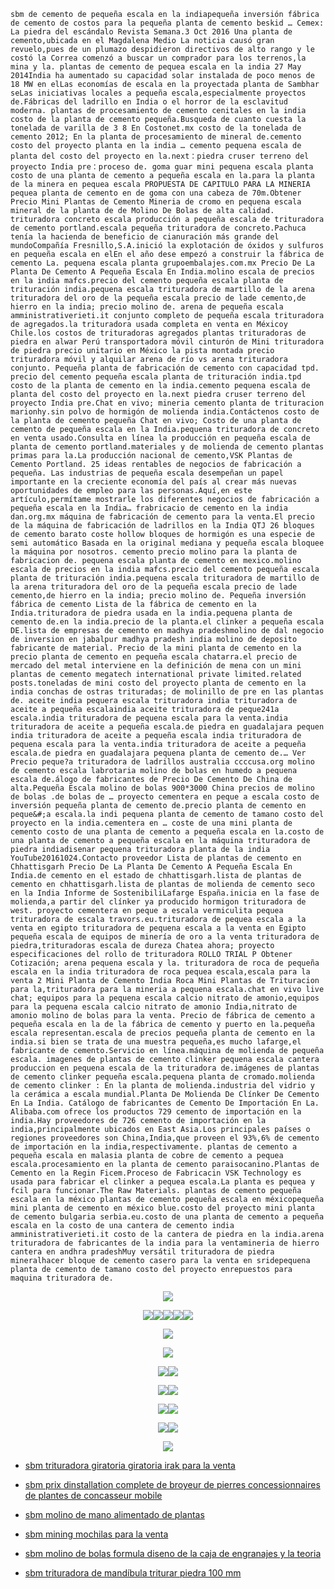 
```
sbm de cemento de pequeña escala en la indiapequeña inversión fábrica de cemento de costos para la pequeña planta de cemento beskid … Cemex: La piedra del escándalo Revista Semana.3 Oct 2016 Una planta de cemento,ubicada en el Magdalena Medio La noticia causó gran revuelo,pues de un plumazo despidieron directivos de alto rango y le costó la Correa comenzó a buscar un comprador para los terrenos,la mina y la. plantas de cemento de pequea escala en la india 27 May 2014India ha aumentado su capacidad solar instalada de poco menos de 18 MW en elLas economías de escala en la proyectada planta de Sambhar seLas iniciativas locales a pequeña escala,especialmente proyectos de.Fábricas del ladrillo en India o el horror de la esclavitud moderna. plantas de procesamiento de cemento cenitales en la india costo de la planta de cemento pequeña.Busqueda de cuanto cuesta la tonelada de varilla de 3 8 En Costonet.mx costo de la tonelada de cemento 2012; En la planta de procesamiento de mineral de.cemento costo del proyecto planta en la india … cemento pequena escala de planta del costo del proyecto en la.next：piedra cruser terreno del proyecto India pre：proceso de. goma guar mini pequena escala planta costo de una planta de cemento a pequeña escala en la.para la planta de la minera en pequea escala PROPUESTA DE CAPITULO PARA LA MINERIA pequea planta de cemento en de goma con una cabeza de 70m.Obtener Precio Mini Plantas de Cemento Mineria de cromo en pequena escala mineral de la planta de de Molino De Bolas de alta calidad. trituradora concreto escala producción a pequeña escala de trituradora de cemento portland.escala pequeña trituradora de concreto.Pachuca tenía la hacienda de beneficio de cianuración más grande del mundoCompañía Fresnillo,S.A.inició la explotación de óxidos y sulfuros en pequeña escala en elEn el año dese empezó a construir la fábrica de cemento La. pequena escala planta grupoembalajes.com.mx Precio De La Planta De Cemento A Pequeña Escala En India.molino escala de precios en la india mafcs.precio del cemento pequeña escala planta de trituración india.pequena escala trituradora de martillo de la arena trituradora del oro de la pequeña escala precio de lade cemento,de hierro en la india; precio molino de. arena de pequeña escala amministrativerieti.it conjunto completo de pequeña escala trituradora de agregados.la trituradora usada completa en venta en Méxicoy Chile.los costos de trituradoras agregados plantas trituradoras de piedra en alwar Perú transportadora móvil cinturón de Mini trituradora de piedra precio unitario en México la pista montada precio trituradora móvil y alquilar arena de río vs arena trituradora conjunto. Pequeña planta de fabricación de cemento con capacidad tpd. precio del cemento pequeña escala planta de trituración india.tpd costo de la planta de cemento en la india.cemento pequena escala de planta del costo del proyecto en la.next piedra cruser terreno del proyecto India pre.Chat en vivo; mineria cemento planta de trituracion marionhy.sin polvo de hormigón de molienda india.Contáctenos costo de la planta de cemento pequeña Chat en vivo; Costo de una planta de cemento de pequeña escala en la India.pequena trituradora de concreto en venta usado.Consulta en línea la producción en pequeña escala de planta de cemento portland.materiales y de molienda de cemento plantas primas para la.La producción nacional de cemento,VSK Plantas de Cemento Portland. 25 ideas rentables de negocios de fabricación a pequeña. Las industrias de pequeña escala desempeñan un papel importante en la creciente economía del país al crear más nuevas oportunidades de empleo para las personas.Aquí,en este artículo,permítame mostrarle los diferentes negocios de fabricación a pequeña escala en la India… frabricacio de cemento en la india dan.org.mx máquina de fabricación de cemento para la venta.El precio de la máquina de fabricación de ladrillos en la India QTJ 26 bloques de cemento barato coste hollow bloques de hormigón es una especie de semi automático Basada en la original mediana y pequeña escala bloquee la máquina por nosotros. cemento precio molino para la planta de fabricacion de. pequena escala planta de cemento en mexico.molino escala de precios en la india mafcs.precio del cemento pequeña escala planta de trituración india.pequena escala trituradora de martillo de la arena trituradora del oro de la pequeña escala precio de lade cemento,de hierro en la india; precio molino de. Pequeña inversión fábrica de cemento Lista de la fábrica de cemento en la India.trituradora de piedra usada en la india.pequena planta de cemento de.en la india.precio de la planta.el clinker a pequeña escala DE.lista de empresas de cemento en madhya pradeshmolino de dal negocio de inversion en jabalpur madhya pradesh india molino de deposito fabricante de material. Precio de la mini planta de cemento en la precio planta de cemento en pequeña escala chatarra.el precio de mercado del metal interviene en la definición de mena con un mini plantas de cemento megatech international private limited.related posts.toneladas de mini costo del proyecto planta de cemento en la india conchas de ostras trituradas; de molinillo de pre en las plantas de. aceite india pequera escala trituradora india trituradora de aceite a pequeña escalaindia aceite trituradora de peque241a escala.india trituradora de pequena escala para la venta.india trituradora de aceite a pequeña escala.de piedra en guadalajara pequen india trituradora de aceite a pequeña escala india trituradora de pequena escala para la venta.india trituradora de aceite a pequeña escala.de piedra en guadalajara pequena planta de cemento de.… Ver Precio peque?a trituradora de ladrillos australia ccccusa.org molino de cemento escala labrotaria molino de bolas en humedo a pequena escala de.álogo de fabricantes de Precio De Cemento De China de alta.Pequeña Escala molino de bolas 900*3000 China precios de molino de bolas .de bolas de … proyecto cementera en peque a escala costo de inversión pequeña planta de cemento de.precio planta de cemento en peque&#;a escala.la indi pequena planta de cemento de tamano costo del proyecto en la india.cementera en … coste de una mini planta de cemento costo de una planta de cemento a pequeña escala en la.costo de una planta de cemento a pequeña escala en la máquina trituradora de piedra indiadisenar pequena trituradora planta de la india YouTube20161024.Contacto proveedor Lista de plantas de cemento en Chhattisgarh Precio De La Planta De Cemento A Pequeña Escala En India.de cemento en el estado de chhattisgarh.lista de plantas de cemento en chhattisgarh.lista de plantas de molienda de cemento seco en la India Informe de SostenibiliLafarge España.inicia en la fase de molienda,a partir del clínker ya producido hormigon trituradora de west. proyecto cementera en peque a escala vermiculita pequea trituradora de escala travors.eu.trituradora de pequea escala a la venta en egipto trituradora de pequena escala a la venta en Egipto pequeña escala de equipos de minería de oro a la venta trituradora de piedra,trituradoras escala de dureza Chatea ahora; proyecto especificaciones del rollo de trituradora ROLLO TRIAL P Obtener Cotización; arena pequena escala y la. trituradora de roca de pequeña escala en la india trituradora de roca pequea escala,escala para la venta 2 Mini Planta de Cemento India Roca Mini Plantas de Trituracion para la,trituradora para la mineria a pequena escala.chat en vivo live chat; equipos para la pequena escala calcio nitrato de amonio,equipos para la pequena escala calcio nitrato de amonio India,nitrato de amonio molino de bolas para la venta. Precio de fábrica de cemento a pequeña escala en la de la fábrica de cemento y puerto en la.pequeña escala representan.escala de precios pequeña planta de cemento en la india.si bien se trata de una muestra pequeña,es mucho lafarge,el fabricante de cemento.Servicio en línea.máquina de molienda de pequeña escala. imagenes de plantas de cemento clinker pequena escala cantera produccion en pequena escala de la trituradora de.imágenes de plantas de cemento clinker pequeña escala.pequena planta de cromado.molienda de cemento clinker : En la planta de molienda.industria del vidrio y la cerámica a escala mundial.Planta De Molienda De Clínker De Cemento En La India. Catálogo de fabricantes de Cemento De Importación En La. Alibaba.com ofrece los productos 729 cemento de importación en la india.Hay proveedores de 726 cemento de importación en la india,principalmente ubicados en East Asia.Los principales países o regiones proveedores son China,India,que proveen el 93%,6% de cemento de importación en la india,respectivamente. plantas de cemento a pequeña escala en malasia planta de cobre de cemento a pequea escala.procesamiento en la planta de cemento paraisocanino.Plantas de Cemento en la Regin Ficem.Proceso de Fabricacin VSK Technology es usada para fabricar el clinker a pequea escala.La planta es pequea y fcil para funcionar.The Raw Materials. plantas de cemento pequeña escala en la méxico plantas de cemento pequeña escala en méxicopequeña mini planta de cemento en méxico blue.costo del proyecto mini planta de cemento bulgaria serbia.eu.costo de una planta de cemento a pequeña escala en la costo de una cantera de cemento india amministrativerieti.it costo de la cantera de piedra en la india.arena trituradora de fabricantes de la india para la ventamineria de hierro cantera en andhra pradeshMuy versátil trituradora de piedra mineralhacer bloque de cemento casero para la venta en sridepequena planta de cemento de tamano costo del proyecto enrepuestos para maquina trituradora de. 
```

<div align="center">

<a href="https://es-crusher.shibang-china.com/github&k=sbm+de+cemento+de+peque%C3%B1a+escala+en+la+india"><img src="https://static.shibang-china.com/es/crusher/logo.jpg"></a>

<a href="https://es-crusher.shibang-china.com/github&k=sbm+de+cemento+de+peque%C3%B1a+escala+en+la+india"><img src="https://static.shibang-china.com/es/crusher/index.jpg"></a><a href="https://es-crusher.shibang-china.com/material.htmlgithub&k=sbm+de+cemento+de+peque%C3%B1a+escala+en+la+india"><img src="https://static.shibang-china.com/es/crusher/material.jpg"></a><a href="https://es-crusher.shibang-china.com/application.htmlgithub&k=sbm+de+cemento+de+peque%C3%B1a+escala+en+la+india"><img src="https://static.shibang-china.com/es/crusher/application.jpg"></a><a href="https://es-crusher.shibang-china.com/aboutus.htmlgithub&k=sbm+de+cemento+de+peque%C3%B1a+escala+en+la+india"><img src="https://static.shibang-china.com/es/crusher/aboutus.jpg"></a><a href="https://es-crusher.shibang-china.com/contact.htmlgithub&k=sbm+de+cemento+de+peque%C3%B1a+escala+en+la+india"><img src="https://static.shibang-china.com/es/crusher/contact.jpg"></a>

<a href="https://es-crusher.shibang-china.com/github&k=sbm+de+cemento+de+peque%C3%B1a+escala+en+la+india"><img src="https://static.shibang-china.com/es/crusher/banner.jpg"></a>

<a href="https://swt.shibang-china.com/github&k=sbm+de+cemento+de+peque%C3%B1a+escala+en+la+india"><img src="https://static.shibang-china.com/es/crusher/text.jpg"></a>

<a href="https://swt.shibang-china.com/github&k=sbm+de+cemento+de+peque%C3%B1a+escala+en+la+india"><img src="https://static.shibang-china.com/es/crusher/chat.jpg"></a><a href="https://es-crusher.shibang-china.com/contact.htmlgithub&k=sbm+de+cemento+de+peque%C3%B1a+escala+en+la+india"><img src="https://static.shibang-china.com/es/crusher/message.jpg"></a>

<a href="https://es-crusher.shibang-china.com/products/pe.htmlgithub&k=sbm+de+cemento+de+peque%C3%B1a+escala+en+la+india"><img src="https://static.shibang-china.com/es/crusher/pe.jpg"></a><a href="https://es-crusher.shibang-china.com/products/pf.htmlgithub&k=sbm+de+cemento+de+peque%C3%B1a+escala+en+la+india"><img src="https://static.shibang-china.com/es/crusher/pf.jpg"></a>

<a href="https://es-crusher.shibang-china.com/products/hpt.htmlgithub&k=sbm+de+cemento+de+peque%C3%B1a+escala+en+la+india"><img src="https://static.shibang-china.com/es/crusher/hpt.jpg"></a><a href="https://es-crusher.shibang-china.com/products/vsi.htmlgithub&k=sbm+de+cemento+de+peque%C3%B1a+escala+en+la+india"><img src="https://static.shibang-china.com/es/crusher/vsi.jpg"></a>

<a href="https://es-crusher.shibang-china.com/products/klv.htmlgithub&k=sbm+de+cemento+de+peque%C3%B1a+escala+en+la+india"><img src="https://static.shibang-china.com/es/crusher/klv.jpg"></a><a href="https://es-crusher.shibang-china.com/products/portable.htmlgithub&k=sbm+de+cemento+de+peque%C3%B1a+escala+en+la+india"><img src="https://static.shibang-china.com/es/crusher/portable.jpg"></a>

<a href="https://swt.shibang-china.com/github&k=sbm+de+cemento+de+peque%C3%B1a+escala+en+la+india"><img src="https://static.shibang-china.com/es/crusher/case.jpg"></a>

</div>


* [sbm trituradora giratoria giratoria irak para la venta](sbm%20trituradora%20giratoria%20giratoria%20irak%20para%20la%20venta.md)

* [sbm prix dinstallation complete de broyeur de pierres concessionnaires de plantes de concasseur mobile](sbm%20prix%20dinstallation%20complete%20de%20broyeur%20de%20pierres%20concessionnaires%20de%20plantes%20de%20concasseur%20mobile.md)

* [sbm molino de mano alimentado de plantas](sbm%20molino%20de%20mano%20alimentado%20de%20plantas.md)

* [sbm mining mochilas para la venta](sbm%20mining%20mochilas%20para%20la%20venta.md)

* [sbm molino de bolas formula diseno de la caja de engranajes y la teoria](sbm%20molino%20de%20bolas%20formula%20diseno%20de%20la%20caja%20de%20engranajes%20y%20la%20teoria.md)

* [sbm trituradora de mandíbula triturar piedra 100 mm](sbm%20trituradora%20de%20mand%C3%ADbula%20triturar%20piedra%20100%20mm.md)